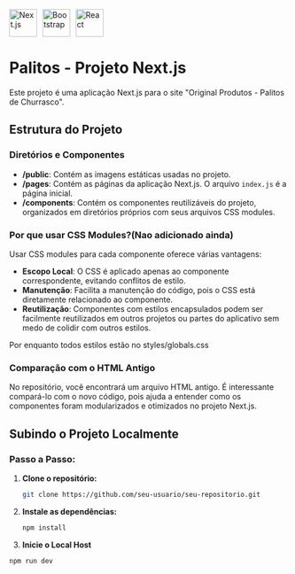 
<div style="display: flex; gap: 10px;">
  <img src="https://upload.wikimedia.org/wikipedia/commons/8/8e/Nextjs-logo.svg" alt="Next.js" width="50"/>
  
  <img src="https://upload.wikimedia.org/wikipedia/commons/b/b2/Bootstrap_logo.svg" alt="Bootstrap" width="50"/>
  
  <img src="https://upload.wikimedia.org/wikipedia/commons/a/a7/React-icon.svg" alt="React" width="50"/>
</div>

# Palitos - Projeto Next.js

Este projeto é uma aplicação Next.js para o site "Original Produtos - Palitos de Churrasco".

## Estrutura do Projeto

### Diretórios e Componentes

- **/public**: Contém as imagens estáticas usadas no projeto.
- **/pages**: Contém as páginas da aplicação Next.js. O arquivo `index.js` é a página inicial.
- **/components**: Contém os componentes reutilizáveis do projeto, organizados em diretórios próprios com seus arquivos CSS modules.

### Por que usar CSS Modules?(Nao adicionado ainda)

Usar CSS modules para cada componente oferece várias vantagens:
- **Escopo Local**: O CSS é aplicado apenas ao componente correspondente, evitando conflitos de estilo.
- **Manutenção**: Facilita a manutenção do código, pois o CSS está diretamente relacionado ao componente.
- **Reutilização**: Componentes com estilos encapsulados podem ser facilmente reutilizados em outros projetos ou partes do aplicativo sem medo de colidir com outros estilos.

Por enquanto todos estilos estão no styles/globals.css

### Comparação com o HTML Antigo

No repositório, você encontrará um arquivo HTML antigo. É interessante compará-lo com o novo código, pois ajuda a entender como os componentes foram modularizados e otimizados no projeto Next.js.

## Subindo o Projeto Localmente

### Passo a Passo:

1. **Clone o repositório:**
   ```bash
   git clone https://github.com/seu-usuario/seu-repositorio.git
   ```
2. **Instale as dependências:**
    ```bash
    npm install
    ```
3. **Inicie o Local Host**
```bash
npm run dev
```
